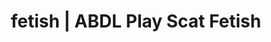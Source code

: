 ---
categories:
- Queer Kinks
- Erotic Audiobooks
- E-Girl Erotica
- Spiritual Kink
- Tattooed Beauties
image: /assets/images/1747714156027.jpg
layout: post
schema:
  description: Premium adult content featuring ABDL Play, Scat Fetish. High-quality
    artwork with sensual themes.
  keywords:
  - Immersive Erotica
  - Alt Romance
  - ABDL Play
  - Inclusive Desire
  - Shibari
  - Queer Kinks
  - Scat Fetish
  name: 1747714156027 | ABDL Play Scat Fetish
  type: VisualArtwork
seo:
  description: Featured content with sensual ABDL Play, Scat Fetish. HD images available.
  keywords: ABDL Play, Scat Fetish
  og_image: /assets/images/1747714156027.jpg
  schema_type: VisualArtwork
tags:
- '#fetish'
- ABDL Play
- Scat Fetish
title: fetish | ABDL Play Scat Fetish
---